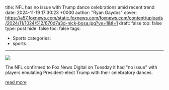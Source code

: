 title: NFL has no issue with Trump dance celebrations amid recent trend
date: 2024-11-19 17:30:23 +0000
author: "Ryan Gaydos"
cover: https://a57.foxnews.com/static.foxnews.com/foxnews.com/content/uploads/2024/11/1024/512/670d7a3d-nick-bosa.jpg?ve=1&tl=1
draft: false
top: false
type: post
hide: false
toc: false
tags:
  - Sports
categories:
  - sports
---

![](https://a57.foxnews.com/static.foxnews.com/foxnews.com/content/uploads/2024/11/1024/512/670d7a3d-nick-bosa.jpg?ve=1&tl=1)

The NFL confirmed to Fox News Digital on Tuesday it had "no issue" with players emulating President-elect Trump with their celebratory dances.

[read more](https://www.foxnews.com/sports/nfl-has-no-issue-trump-dance-celebrations-amid-recent-trend)
